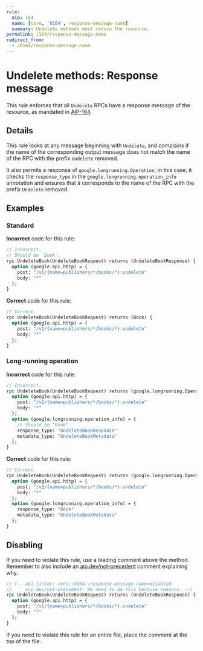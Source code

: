 ```yaml
---
rule:
  aip: 164
  name: [core, '0164', response-message-name]
  summary: Undelete methods must return the resource.
permalink: /164/response-message-name
redirect_from:
  - /0164/response-message-name
---
```


# Undelete methods: Response message

This rule enforces that all `Undelete` RPCs have a response message of
the resource, as mandated in [AIP-164][].

## Details

This rule looks at any message beginning with `Undelete`, and complains
if the name of the corresponding output message does not match the name of the
RPC with the prefix `Undelete` removed.

It also permits a response of `google.longrunning.Operation`; in this case, it
checks the `response_type` in the `google.longrunning.operation_info`
annotation and ensures that _it_ corresponds to the name of the RPC with the
prefix `Undelete` removed.

## Examples

### Standard

**Incorrect** code for this rule:

```proto
// Incorrect.
// Should be `Book`.
rpc UndeleteBook(UndeleteBookRequest) returns (UndeleteBookResponse) {
  option (google.api.http) = {
    post: "/v1/{name=publishers/*/books/*}:undelete"
    body: "*"
  };
}
```

**Correct** code for this rule:

```proto
// Correct.
rpc UndeleteBook(UndeleteBookRequest) returns (Book) {
  option (google.api.http) = {
    post: "/v1/{name=publishers/*/books/*}:undelete"
    body: "*"
  };
}
```

### Long-running operation

**Incorrect** code for this rule:

```proto
// Incorrect.
rpc UndeleteBook(UndeleteBookRequest) returns (google.longrunning.Operation) {
  option (google.api.http) = {
    post: "/v1/{name=publishers/*/books/*}:undelete"
    body: "*"
  };
  option (google.longrunning.operation_info) = {
    // Should be "Book".
    response_type: "UndeleteBookResponse"
    metadata_type: "UndeleteBookMetadata"
  };
}
```

**Correct** code for this rule:

```proto
// Correct.
rpc UndeleteBook(UndeleteBookRequest) returns (google.longrunning.Operation) {
  option (google.api.http) = {
    post: "/v1/{name=publishers/*/books/*}:undelete"
    body: "*"
  };
  option (google.longrunning.operation_info) = {
    response_type: "Book"
    metadata_type: "UndeleteBookMetadata"
  };
}
```

## Disabling

If you need to violate this rule, use a leading comment above the method.
Remember to also include an [aip.dev/not-precedent][] comment explaining why.

```proto
// (-- api-linter: core::0164::response-message-name=disabled
//     aip.dev/not-precedent: We need to do this because reasons. --)
rpc UndeleteBook(UndeleteBookRequest) returns (UndeleteBookResponse) {
  option (google.api.http) = {
    post: "/v1/{name=publishers/*/books/*}:undelete"
    body: "*"
  };
}
```

If you need to violate this rule for an entire file, place the comment at the
top of the file.

[aip-164]: https://aip.dev/164
[aip.dev/not-precedent]: https://aip.dev/not-precedent
